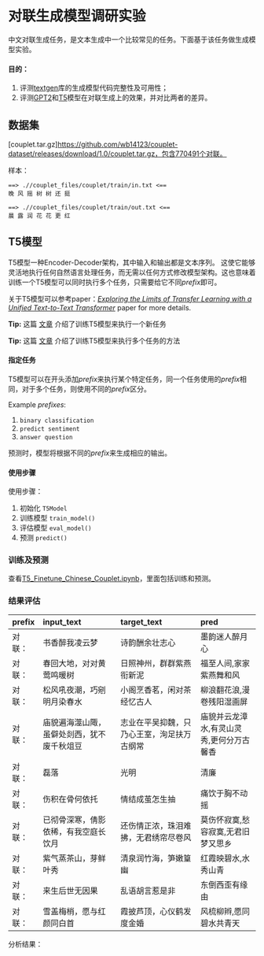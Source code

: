 # 对联生成模型调研实验

中文对联生成任务，是文本生成中一个比较常见的任务。下面基于该任务做生成模型实验。

#### 目的：
1. 评测[textgen](https://github.com/shibing624/textgen)库的生成模型代码完整性及可用性；
2. 评测[GPT2](https://github.com/shibing624/textgen/tree/main/textgen/language_modeling)和[T5](https://github.com/shibing624/textgen/tree/main/textgen/t5)模型在对联生成上的效果，并对比两者的差异。


## 数据集

[couplet.tar.gz]https://github.com/wb14123/couplet-dataset/releases/download/1.0/couplet.tar.gz，包含770491个对联。

样本：
```shell
==> .//couplet_files/couplet/train/in.txt <==
晚 风 摇 树 树 还 挺 

==> .//couplet_files/couplet/train/out.txt <==
晨 露 润 花 花 更 红 
```


## T5模型

T5模型一种Encoder-Decoder架构，其中输入和输出都是文本序列。
这使它能够灵活地执行任何自然语言处理任务，而无需以任何方式修改模型架构。这也意味着训练一个T5模型可以同时执行多个任务，只需要给它不同*prefix*即可。

关于T5模型可以参考paper：*[Exploring the Limits of Transfer Learning with a Unified Text-to-Text Transformer](https://arxiv.org/abs/1910.10683)* paper for more details.

**Tip:** 这篇 [文章](https://towardsdatascience.com/asking-the-right-questions-training-a-t5-transformer-model-on-a-new-task-691ebba2d72c?source=friends_link&sk=9f88c539546eca32b702cc0243abd0dd) 介绍了训练T5模型来执行一个新任务

**Tip:** 这篇 [文章](https://towardsdatascience.com/the-guide-to-multi-tasking-with-the-t5-transformer-90c70a08837b?source=friends_link&sk=ffe37deefa8dd4158f3f76e3dd46cf11) 介绍了训练T5模型来执行多个任务的方法

#### 指定任务
T5模型可以在开头添加*prefix*来执行某个特定任务，同一个任务使用的*prefix*相同，对于多个任务，则使用不同的*prefix*区分。

Example *prefixes*:

1. `binary classification`
2. `predict sentiment`
3. `answer question`

预测时，模型将根据不同的*prefix*来生成相应的输出。

#### 使用步骤

使用步骤：

1. 初始化 `T5Model`
2. 训练模型 `train_model()`
3. 评估模型 `eval_model()`
4. 预测 `predict()`

### 训练及预测

查看[T5_Finetune_Chinese_Couplet.ipynb](https://github.com/shibing624/textgen/blob/main/examples/T5/T5_Finetune_Chinese_Couplet.ipynb)，里面包括训练和预测。


### 结果评估

|prefix|input_text|target_text|pred|
| :-- | :--- | :--- | :-- |
|对联：|书香醉我凌云梦|诗韵酬余壮志心|墨韵迷人醉月心|
|对联：|春回大地，对对黄莺鸣暖树|日照神州，群群紫燕衔新泥|福至人间,家家紫燕舞和风|
|对联：|松风吼夜潮，巧剜明月染春水|小阁烹香茗，闲对茶经忆古人|柳浪翻花浪,漫卷残阳湿画屏|
|对联：|庙貌遍海澨山陬，虽僻处剡西，犹不废千秋俎豆|志业在平吴抑魏，只乃心王室，洵足扶万古纲常|庙貌并云龙漳水,有灵山灵秀,更何分万古馨香|
|对联：|磊落|光明|清廉|
|对联：|伤积在骨何依托|情结成茧怎生抽|痛饮于胸不动摇|
|对联：|已彻骨深寒，倩影依稀，有我空庭长饮月|还伤情正浓，珠泪难拂，无君绣帘尽卷风|莫伤怀寂寞,愁容寂寞,无君旧梦又思乡|
|对联：|紫气蒸茶山，芽鲜叶秀|清泉润竹海，笋嫩篁幽|红霞映碧水,水秀山青|
|对联：|来生后世无因果|乱语胡言惹是非|东倒西歪有缘由|
|对联：|雪盖梅梢，愿与红颜同白首|霞披芦顶，心仪鹤发度金婚|风梳柳辫,愿同碧水共青天|

分析结果：




